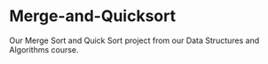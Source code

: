 # Merge-and-Quicksort
Our Merge Sort and Quick Sort project from our Data Structures and Algorithms course.
